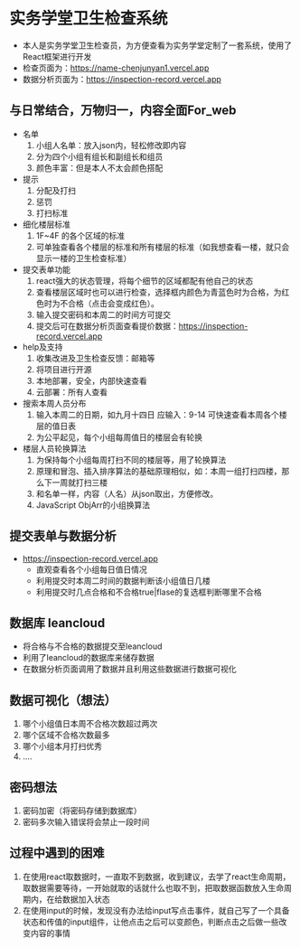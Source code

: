 # 实务学堂卫生检查系统
+ 本人是实务学堂卫生检查员，为方便查看为实务学堂定制了一套系统，使用了React框架进行开发
+ 检查页面为：https://name-chenjunyan1.vercel.app
+ 数据分析页面为：https://inspection-record.vercel.app
## 与日常结合，万物归一，内容全面For_web
  + 名单
    1. 小组人名单：放入json内，轻松修改即内容
    2. 分为四个小组有组长和副组长和组员
    3. 颜色丰富：但是本人不太会颜色搭配
  + 提示
    1. 分配及打扫
    2. 惩罚
    3. 打扫标准
  + 细化楼层标准
    1. 1F~4F 的各个区域的标准
    2. 可单独查看各个楼层的标准和所有楼层的标准（如我想查看一楼，就只会显示一楼的卫生检查标准）
  + 提交表单功能
    1. react强大的状态管理，将每个细节的区域都配有他自己的状态
    2. 查看楼层区域时也可以进行检查，选择框内颜色为青蓝色时为合格，为红色时为不合格（点击会变成红色）。
    3. 输入提交密码和本周二的时间方可提交
    4. 提交后可在数据分析页面查看提价数据：https://inspection-record.vercel.app
  + help及支持
    1. 收集改进及卫生检查反馈：邮箱等
    2. 将项目进行开源
    3. 本地部署，安全，内部快速查看
    4. 云部署：所有人查看
  + 搜索本周人员分布
    1. 输入本周二的日期，如九月十四日 应输入：9-14 可快速查看本周各个楼层的值日表
    2. 为公平起见，每个小组每周值日的楼层会有轮换
  + 楼层人员轮换算法
    1. 为保持每个小组每周打扫不同的楼层等，用了轮换算法
    2. 原理和冒泡、插入排序算法的基础原理相似，如：本周一组打扫四楼，那么下一周就打扫三楼
    3. 和名单一样，内容（人名）从json取出，方便修改。
    4. JavaScript ObjArr的小组换算法
## 提交表单与数据分析
* https://inspection-record.vercel.app
  + 直观查看各个小组每日值日情况
  + 利用提交时本周二时间的数据判断该小组值日几楼
  + 利用提交时几点合格和不合格true|flase的复选框判断哪里不合格
## 数据库 leancloud
  * 将合格与不合格的数据提交至leancloud
  * 利用了leancloud的数据库来储存数据
  * 在数据分析页面调用了数据并且利用这些数据进行数据可视化
## 数据可视化（想法）
  1. 哪个小组值日本周不合格次数超过两次
  2. 哪个区域不合格次数最多
  3. 哪个小组本月打扫优秀
  4. ....
## 密码想法
  1. 密码加密（将密码存储到数据库）
  2. 密码多次输入错误将会禁止一段时间
 
## 过程中遇到的困难
  1. 在使用react取数据时，一直取不到数据，收到建议，去学了react生命周期，取数据需要等待，一开始就取的话就什么也取不到，把取数据函数放入生命周期内，在给数据加入状态
  2. 在使用input的时候，发现没有办法给input写点击事件，就自己写了一个具备状态和传值的input组件，让他点击之后可以变颜色，判断点击之后做一些改变内容的事情
